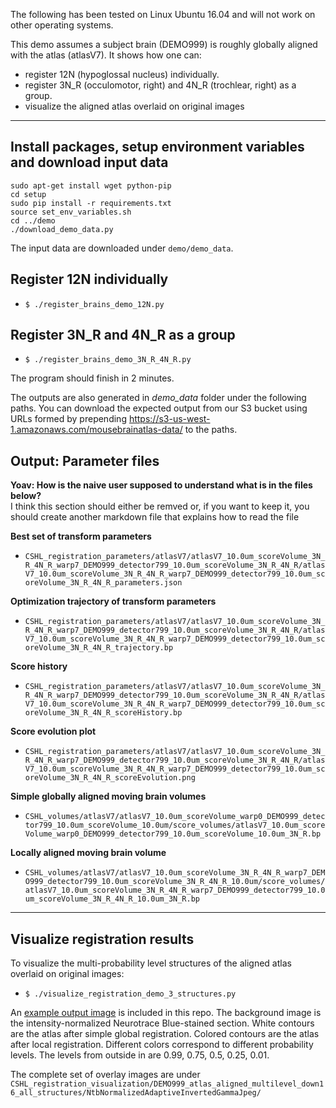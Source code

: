 The following has been tested on Linux Ubuntu 16.04 and will not work on other operating systems.

This demo assumes a subject brain (DEMO999) is roughly globally aligned with the atlas (atlasV7).
It shows how one can:
- register 12N (hypoglossal nucleus) individually.
- register 3N_R (occulomotor, right) and 4N_R (trochlear, right) as a group.
- visualize the aligned atlas overlaid on original images

---------------------------

## Install packages, setup environment variables and download input data
```
sudo apt-get install wget python-pip
cd setup
sudo pip install -r requirements.txt
source set_env_variables.sh
cd ../demo
./download_demo_data.py
```

The input data are downloaded under `demo/demo_data`.

## Register 12N individually
- `$ ./register_brains_demo_12N.py`

## Register 3N_R and 4N_R as a group
- `$ ./register_brains_demo_3N_R_4N_R.py`

The program should finish in 2 minutes.

The outputs are also generated in _demo_data_ folder under the following paths. You can download the expected output from our S3 bucket using URLs formed by prepending https://s3-us-west-1.amazonaws.com/mousebrainatlas-data/ to the paths.

## Output: Parameter files

**Yoav: How is the naive user supposed to understand what is in the files below?**  
I think this section should either be remved or, if you want to keep it, you should create another markdown file that explains how to read the file

**Best set of transform parameters**
- `CSHL_registration_parameters/atlasV7/atlasV7_10.0um_scoreVolume_3N_R_4N_R_warp7_DEMO999_detector799_10.0um_scoreVolume_3N_R_4N_R/atlasV7_10.0um_scoreVolume_3N_R_4N_R_warp7_DEMO999_detector799_10.0um_scoreVolume_3N_R_4N_R_parameters.json`

**Optimization trajectory of transform parameters**
- `CSHL_registration_parameters/atlasV7/atlasV7_10.0um_scoreVolume_3N_R_4N_R_warp7_DEMO999_detector799_10.0um_scoreVolume_3N_R_4N_R/atlasV7_10.0um_scoreVolume_3N_R_4N_R_warp7_DEMO999_detector799_10.0um_scoreVolume_3N_R_4N_R_trajectory.bp`

**Score history**
- `CSHL_registration_parameters/atlasV7/atlasV7_10.0um_scoreVolume_3N_R_4N_R_warp7_DEMO999_detector799_10.0um_scoreVolume_3N_R_4N_R/atlasV7_10.0um_scoreVolume_3N_R_4N_R_warp7_DEMO999_detector799_10.0um_scoreVolume_3N_R_4N_R_scoreHistory.bp`

**Score evolution plot**
- `CSHL_registration_parameters/atlasV7/atlasV7_10.0um_scoreVolume_3N_R_4N_R_warp7_DEMO999_detector799_10.0um_scoreVolume_3N_R_4N_R/atlasV7_10.0um_scoreVolume_3N_R_4N_R_warp7_DEMO999_detector799_10.0um_scoreVolume_3N_R_4N_R_scoreEvolution.png`

**Simple globally aligned moving brain volumes**
- `CSHL_volumes/atlasV7/atlasV7_10.0um_scoreVolume_warp0_DEMO999_detector799_10.0um_scoreVolume_10.0um/score_volumes/atlasV7_10.0um_scoreVolume_warp0_DEMO999_detector799_10.0um_scoreVolume_10.0um_3N_R.bp`

**Locally aligned moving brain volume**
- `CSHL_volumes/atlasV7/atlasV7_10.0um_scoreVolume_3N_R_4N_R_warp7_DEMO999_detector799_10.0um_scoreVolume_3N_R_4N_R_10.0um/score_volumes/atlasV7_10.0um_scoreVolume_3N_R_4N_R_warp7_DEMO999_detector799_10.0um_scoreVolume_3N_R_4N_R_10.0um_3N_R.bp`

------------------------

## Visualize registration results

To visualize the multi-probability level structures of the aligned atlas overlaid on original images:
- `$ ./visualize_registration_demo_3_structures.py`

An [example output image](example_atlas_overlay.jpg) is included in this repo.
The background image is the intensity-normalized Neurotrace Blue-stained section.
White contours are the atlas after simple global registration.
Colored contours are the atlas after local registration. Different colors correspond to different probability levels. The  levels from outside in are 0.99, 0.75, 0.5, 0.25, 0.01.

The complete set of overlay images are under `CSHL_registration_visualization/DEMO999_atlas_aligned_multilevel_down16_all_structures/NtbNormalizedAdaptiveInvertedGammaJpeg/`
